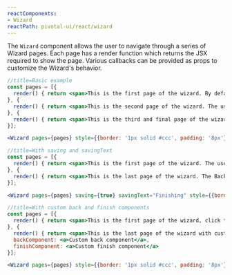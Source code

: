 ```yaml
---
reactComponents:
- Wizard
reactPath: pivotal-ui/react/wizard
---
```


The `Wizard` component allows the user to navigate through a series of Wizard pages. Each page has a render function which returns the JSX required to show the page. Various callbacks can be provided as props to customize the Wizard's behavior.

```jsx harmony
//title=Basic example
const pages = [{
  render() { return <span>This is the first page of the wizard. By default, the wizard cannot be cancelled. The user cannot go back from the first page. Click the Next button to proceed.</span>;}
}, {
  render() { return <span>This is the second page of the wizard. The user can click Back or Next.</span>;}
}, {
  render() { return <span>This is the third and final page of the wizard. The user can click Back or Finish</span>;}
}];

<Wizard pages={pages} style={{border: '1px solid #ccc', padding: '8px'}} finish={() => alert('All done!')}/>;
```

```jsx harmony
//title=With saving and savingText
const pages = [{
  render() { return <span>This is the first page of the wizard. The user can click Next.</span>;}
}, {
  render() { return <span>This is the last page of the wizard. The Back button is disabled and the Finish button shows a spinner icon.</span>;}
}];

<Wizard pages={pages} saving={true} savingText="Finishing" style={{border: '1px solid #ccc', padding: '8px'}} finish={() => alert('All done!')}/>;
```

```jsx harmony
//title=With custom back and finish components
const pages = [{
  render() { return <span>This is the first page of the wizard, click the Next button to see the custom back and finish components.</span>;}
}, {
  render() { return <span>This is the last page of the wizard with custom back and finish components.</span>;},
  backComponent: <a>Custom back component</a>,
  finishComponent: <a>Custom finish component</a>
}];

<Wizard pages={pages} style={{border: '1px solid #ccc', padding: '8px'}}/>;
```